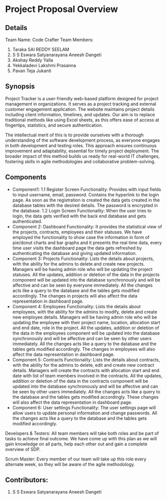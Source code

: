 # Project Proposal Overview

## Details
Team Name: Code Crafter
Team Members:
1. Taraka SAI REDDY SEELAM
2. S S Eswara Satyanarayana Aneesh Dangeti
3. Akshay Reddy Yalla
4. Yekkaladevi Lakshmi Prasanna
5. Pavan Teja Jukanti


## Synopsis

Project Tracker is a user-friendly web-based platform designed for project management in organizations. It serves as a project tracking and external customer engagement application. The website maintains project details including client information, timelines, and updates. Our aim is to replace traditional methods like using Excel sheets, as this offers ease of access at fingertips, statistics, and secure authentication.

The intellectual merit of this is to provide ourselves with a thorough understanding of the software development process, as everyone engages in both development and testing roles. This approach ensures continuous improvement and adaptability, essential for timely project deployment. The broader impact of this method builds us ready for real-world IT challenges, fostering skills in agile methodologies and collaborative problem-solving.


## Components
* Component1: 
    1.1 Register Screen
        Functionality: Provides with input fields to input username, email, password. Contains the hyperlink to the login page. As soon as the registration is created the data gets created in the database tables with the desired details. The password is encrypted in the database.
    1.2 Login Screen
        Functionality: When the user tries to login, the data gets verified with the back end database and gets authenticated.
* Component 2: Dashboard
    Functionality: It provides the statistical view of the projects, contracts, employees and their statuses. We have employed the functionality to show case the information in form of pie/donut charts and bar graphs and it presents the real time data, every time user visits the dashboard page the data gets refreshed by authenticating the database and giving updated information.
* Component 3: Projects
    Functionality: Lists the details about projects, with the ability for the admins to delete and create new projects. Managers will be having admin role who will be updating the project statuses. All the updates, addition or deletion of the data in the projects component will be updated into the database synchronously and will be affective and can be seen by everyone immediately. All the changes acts like a query to the database and the tables gets modified accordingly. The changes in projects will also affect the data representation in dashboard page.
* Component 4: Employees
    Functionality: Lists the details about employees, with the ability for the admins to modify, delete and create new employee details. Managers will be having admin role who will be updating the employee with their project name, location, allocation start and end date, role in the project. All the updates, addition or deletion of the data in the employees component will be updated into the database synchronously and will be affective and can be seen by other users immediately. All the changes acts like a query to the database and the tables gets modified accordingly. The changes in employees will also affect the data representation in dashboard page.
* Component 5: Contracts
    Functionality: Lists the details about contracts, with the ability for the admins to delete, edit and create new contract details. Managers will create the contracts with allocation start and end date with list of team members involved in the contracts. All the updates, addition or deletion of the data in the contracts component will be updated into the database synchronously and will be affective and can be seen by other users immediately. All the changes acts like a query to the database and the tables gets modified accordingly. These changes will also affect the data representation in dashboard page.
* Component 6: User settings
    Functionality: The user settings page will allow users to update personal information and change passwords. All the changes acts like a query to the database and the tables gets modified accordingly.

Developers & Testers: All team members will take both roles and be part of tasks to achieve final outcome. We have come up with this plan as we will gain knowledge on all parts, help each other out and gain a complete overview of SDP.

Scrum Master: Every member of our team will take up this role every alternate week, so they will be aware of the agile methodology.

## Contributors:
1. S S Eswara Satyanarayana Aneesh Dangeti


